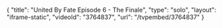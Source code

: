 {
    "title": "United By Fate Episode 6 - The Finale",
    "type": "solo",
    "layout": "iframe-static",
    "videoId": "3764837",
    "url": "\/tvpembed\/3764837"
}